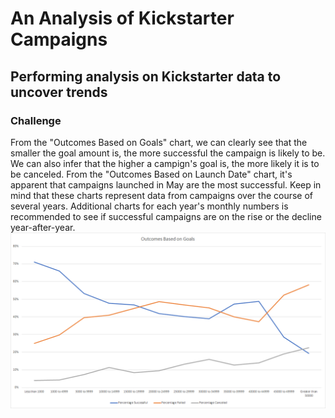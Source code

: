 # An Analysis of Kickstarter Campaigns
Performing analysis on Kickstarter data to uncover trends
---
### Challenge
From the "Outcomes Based on Goals" chart, we can clearly see that the smaller the goal amount is, the more successful the campaign is likely to be. We can also infer that the higher a campign's goal is, the more likely it is to be canceled. From the "Outcomes Based on Launch Date" chart, it's apparent that campaigns launched in May are the most successful. Keep in mind that these charts represent data from campaigns over the course of several years. Additional charts for each year's monthly numbers is recommended to see if successful campaigns are on the rise or the decline year-after-year.
![Outcomes Based on Goals](https://github.com/evanmgoodwin/kickstarter-analysis/blob/master/Outcomes%20Based%20on%20Goals.png)
